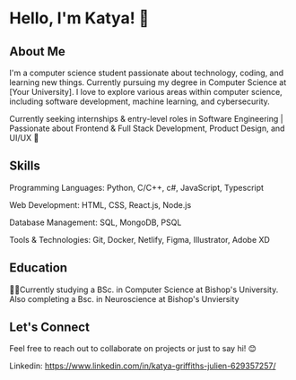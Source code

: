 # Hello, I'm Katya! 👋

## About Me
I'm a computer science student passionate about technology, coding, and learning new things. Currently pursuing my degree in Computer Science at [Your University]. I love to explore various areas within computer science, including software development, machine learning, and cybersecurity.

Currently seeking internships & entry-level roles in Software Engineering | Passionate about Frontend & Full Stack Development, Product Design, and UI/UX 🚀

## Skills
Programming Languages: Python, C/C++, c#, JavaScript, Typescript

Web Development: HTML, CSS, React.js, Node.js

Database Management: SQL, MongoDB, PSQL

Tools & Technologies: Git, Docker, Netlify, Figma, Illustrator, Adobe XD

## Education
👩‍💻Currently studying a BSc. in Computer Science at Bishop's University.
Also completing a Bsc. in Neuroscience at Bishop's Unviersity

## Let's Connect
Feel free to reach out to collaborate on projects or just to say hi! 😊

Linkedin: https://www.linkedin.com/in/katya-griffiths-julien-629357257/
